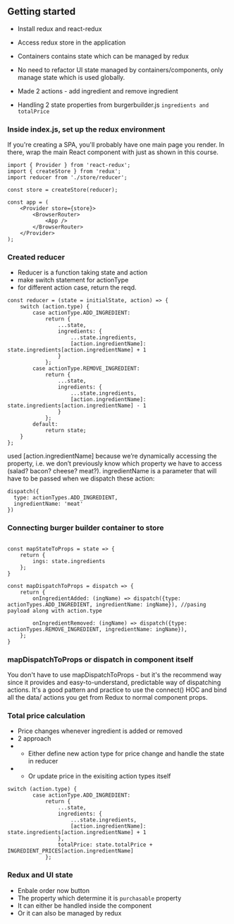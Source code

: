 ## Getting started
- Install redux and react-redux
- Access redux store in the application
- Containers contains state which can be managed by redux
- No need to refactor UI state managed by containers/components, only manage state which is used globally.

- Made 2 actions - add ingredient and remove ingredient
- Handling 2 state properties from burgerbuilder.js
`ingredients and totalPrice`

### Inside index.js, set up the redux environment
If you're creating a SPA, you'll probably have one main page you render. In there, wrap the main React component with <Provider> just as shown in this course.

```
import { Provider } from 'react-redux';
import { createStore } from 'redux';
import reducer from './store/reducer';

const store = createStore(reducer);

const app = (
    <Provider store={store}>
        <BrowserRouter>
            <App />
        </BrowserRouter>
    </Provider>
);
```


### Created reducer
- Reducer is a function taking state and action
- make switch statement for actionType
- for different action case, return the reqd. 

```
const reducer = (state = initialState, action) => {
    switch (action.type) {
        case actionType.ADD_INGREDIENT:
            return {
                ...state,
                ingredients: {
                    ...state.ingredients,
                    [action.ingredientName]: state.ingredients[action.ingredientName] + 1
                }
            };
        case actionType.REMOVE_INGREDIENT:
            return {
                ...state,
                ingredients: {
                    ...state.ingredients,
                    [action.ingredientName]: state.ingredients[action.ingredientName] - 1
                }
            };
        default:
            return state;
    }
};

```

used [action.ingredientName]  because we’re dynamically accessing the property, i.e. we don’t previously know which property we have to access (salad? bacon? cheese? meat?). ingredientName is a parameter that will have to be passed when we dispatch these action:

```
dispatch({
  type: actionTypes.ADD_INGREDIENT,
  ingredientName: 'meat'
})
```

### Connecting burger builder container to store
```

const mapStateToProps = state => {
    return {
        ings: state.ingredients
    };
}

const mapDispatchToProps = dispatch => {
    return {
        onIngredientAdded: (ingName) => dispatch({type: actionTypes.ADD_INGREDIENT, ingredientName: ingName}), //pasing payload along with action.type
        
        onIngredientRemoved: (ingName) => dispatch({type: actionTypes.REMOVE_INGREDIENT, ingredientName: ingName}),
    };
}
```


### mapDispatchToProps or dispatch in component itself

You don't have to use mapDispatchToProps - but it's the recommend way since it provides and easy-to-understand, predictable way of dispatching actions. It's a good pattern and practice to use the connect() HOC and bind all the data/ actions you get from Redux to normal component props.


### Total price calculation
- Price changes whenever ingredient is added or removed
- 2 approach  
- - Either define new action type for price change and handle the state in reducer
- - Or update price in the exisiting action types itself

```
switch (action.type) {
        case actionType.ADD_INGREDIENT:
            return {
                ...state,
                ingredients: {
                    ...state.ingredients,
                    [action.ingredientName]: state.ingredients[action.ingredientName] + 1
                },
                totalPrice: state.totalPrice + INGREDIENT_PRICES[action.ingredientName]
            };
```


### Redux and UI state
- Enbale order now button
- The property which determine it is `purchasable` property 
- It can either be handled inside the component
- Or it can also be managed by redux